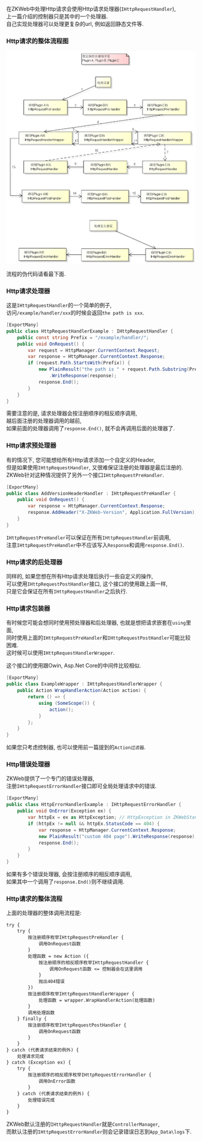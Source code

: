 在ZKWeb中处理Http请求会使用Http请求处理器(`IHttpRequestHandler`),<br/>
上一篇介绍的控制器只是其中的一个处理器.<br/>
自己实现处理器可以处理更复杂的url, 例如返回静态文件等.

### Http请求的整体流程图

![Http请求的整体流程图](../images/core/http_handlers.png)

流程的伪代码请看最下面.

### Http请求处理器

这是`IHttpRequestHandler`的一个简单的例子,<br/>
访问`/example/handler/xxx`的时候会返回`the path is xxx`.

``` csharp
[ExportMany]
public class HttpRequestHandlerExample : IHttpRequestHandler {
	public const string Prefix = "/example/handler/";
	public void OnRequest() {
		var request = HttpManager.CurrentContext.Request;
		var response = HttpManager.CurrentContext.Response;
		if (request.Path.StartsWith(Prefix)) {
			new PlainResult("the path is " + request.Path.Substring(Prefix.Length))
				.WriteResponse(response);
			response.End();
		}
	}
}
```

需要注意的是, 请求处理器会按注册顺序的相反顺序调用,<br/>
越后面注册的处理器调用的越前,<br/>
如果前面的处理器调用了`response.End()`, 就不会再调用后面的处理器了.<br/>

### Http请求预处理器

有的情况下, 您可能想给所有Http请求添加一个自定义的Header,<br/>
但是如果使用`IHttpRequestHandler`, 又很难保证注册的处理器是最后注册的.<br/>
ZKWeb针对这种情况提供了另外一个接口`IHttpRequestPreHandler`.<br/>

``` csharp
[ExportMany]
public class AddVersionHeaderHandler : IHttpRequestPreHandler {
	public void OnRequest() {
		var response = HttpManager.CurrentContext.Response;
		response.AddHeader("X-ZKWeb-Version", Application.FullVersion);
	}
}
```

`IHttpRequestPreHandler`可以保证在所有`IHttpRequestHandler`前调用,<br/>
注意`IHttpRequestPreHandler`中不应该写入`Response`和调用`response.End()`.<br/>

### Http请求的后处理器

同样的, 如果您想在所有Http请求处理后执行一些自定义的操作,<br/>
可以使用`IHttpRequestPostHandler`接口, 这个接口的使用跟上面一样,<br/>
只是它会保证在所有`IHttpRequestHandler`之后执行.<br/>

### Http请求包装器

有时候您可能会想同时使用预处理器和后处理器, 也就是想把请求嵌套在`using`里面,<br/>
同时使用上面的`IHttpRequestPreHandler`和`IHttpRequestPostHandler`可能比较困难.<br/>
这时候可以使用`IHttpRequestHandlerWrapper`.<br/>

这个接口的使用跟Owin, Asp.Net Core的中间件比较相似.<br/>

``` csharp
[ExportMany]
public class ExampleWrapper : IHttpRequestHandlerWrapper {
	public Action WrapHandlerAction(Action action) {
		return () => {
			using (SomeScope()) {
				action();
			}
		};
	}
}
```

如果您只考虑控制器, 也可以使用前一篇提到的`Action过滤器`.<br/>

### Http错误处理器

ZKWeb提供了一个专门的错误处理器,<br/>
注册`IHttpRequestErrorHandler`接口即可全局处理请求中的错误.<br/>

``` csharp
[ExportMany]
public class HttpErrorHandlerExample : IHttpRequestErrorHandler {
	public void OnError(Exception ex) {
		var httpEx = ex as HttpException; // HttpException in ZKWebStandard.Web
		if (httpEx != null && httpEx.StatusCode == 404) {
			var response = HttpManager.CurrentContext.Response;
			new PlainResult("custom 404 page").WriteResponse(response);
			response.End();
		}
	}
}
```

如果有多个错误处理器, 会按注册顺序的相反顺序调用,<br/>
如果其中一个调用了`response.End()`则不继续调用.<br/>

### Http请求的整体流程

上面的处理器的整体调用流程是:

``` text
try {
	try {
		按注册顺序枚举IHttpRequestPreHandler {
			调用OnRequest函数
		}
		处理函数 = new Action ({
			按注册顺序的相反顺序枚举IHttpRequestHandler {
				调用OnRequest函数 <= 控制器会在这里调用
			}
			抛出404错误
		})
		按注册顺序枚举IHttpRequestHandlerWrapper {
			处理函数 = wrapper.WrapHandlerAction(处理函数)
		}
		调用处理函数
	} finally {
		按注册顺序枚举IHttpRequestPostHandler {
			调用OnRequest函数
		}
	}
} catch (代表请求结束的例外) {
	处理请求完成
} catch (Exception ex) {
	try {
		按注册顺序的相反顺序枚举IHttpRequestErrorHandler {
			调用OnError函数
		}
	} catch (代表请求结束的例外) {
		处理错误完成
	}
}
```

ZKWeb默认注册的`IHttpRequestHandler`就是`ControllerManager`,<br/>
而默认注册的`IHttpRequestErrorHandler`则会记录错误日志到`App_Data\logs`下.
